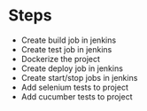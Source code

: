 # Steps
- Create build job in jenkins
- Create test job in jenkins
- Dockerize the project
- Create deploy job in jenkins
- Create start/stop jobs in jenkins
- Add selenium tests to project
- Add cucumber tests to project